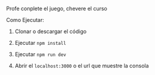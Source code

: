 Profe conplete el juego, chevere el curso 

Como Ejecutar:

1. Clonar o descargar el código

2. Ejecutar ``` npm install ```

3. Ejecutar ``` npm run dev ```

4. Abrir el ```localhost:3000``` o el url que muestre la consola
